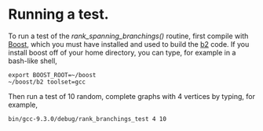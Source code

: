 # Running a test.

To run a test of the *rank_spanning_branchings()* routine, first compile with
[Boost](https://www.boost.org), which you must have installed and used to build the [b2](https://github.com/boostorg/wiki/wiki/Getting-Started%3A-Overview) code.  If you install boost off of your home directory, you can type, for example in a bash-like shell,

    export BOOST_ROOT=~/boost
    ~/boost/b2 toolset=gcc

Then run a test of 10 random, complete graphs with 4 vertices by typing, for example,

    bin/gcc-9.3.0/debug/rank_branchings_test 4 10
